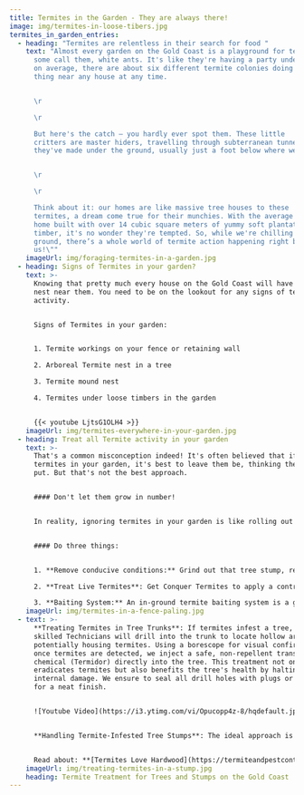 ```yaml
---
title: Termites in the Garden - They are always there!
image: img/termites-in-loose-tibers.jpg
termites_in_garden_entries:
  - heading: "Termites are relentless in their search for food "
    text: "Almost every garden on the Gold Coast is a playground for termites, or as
      some call them, white ants. It's like they're having a party underground –
      on average, there are about six different termite colonies doing their
      thing near any house at any time.


      \r

      \r

      But here's the catch – you hardly ever spot them. These little
      critters are master hiders, travelling through subterranean tunnels
      they've made under the ground, usually just a foot below where we walk.


      \r

      \r

      Think about it: our homes are like massive tree houses to these
      termites, a dream come true for their munchies. With the average Aussie
      home built with over 14 cubic square meters of yummy soft plantation
      timber, it's no wonder they're tempted. So, while we're chilling above
      ground, there’s a whole world of termite action happening right beneath
      us!\""
    imageUrl: img/foraging-termites-in-a-garden.jpg
  - heading: Signs of Termites in your garden?
    text: >-
      Knowing that pretty much every house on the Gold Coast will have a Termite
      nest near them. You need to be on the lookout for any signs of termite
      activity.


      Signs of Termites in your garden:


      1. Termite workings on your fence or retaining wall

      2. Arboreal Termite nest in a tree

      3. Termite mound nest

      4. Termites under loose timbers in the garden


      {{< youtube LjtsG1OLH4 >}}
    imageUrl: img/termites-everywhere-in-your-garden.jpg
  - heading: Treat all Termite activity in your garden
    text: >-
      That's a common misconception indeed! It's often believed that if you spot
      termites in your garden, it's best to leave them be, thinking they'll stay
      put. But that's not the best approach.


      #### Don't let them grow in number!


      In reality, ignoring termites in your garden is like rolling out a welcome mat for them to your home. When you leave a termite colony undisturbed, it doesn't just hang around harmlessly; it grows and becomes stronger. As the colony expands, so does its need for food, and what's a bigger, more tempting source of food than your house?


      #### Do three things:


      1. **Remove conducive conditions:** Grind out that tree stump, remove loose timbers and reduce moisture

      2. **Treat Live Termites**: Get Conquer Termites to apply a controlling agent to any area where live termites were found

      3. **Baiting System:** An in-ground termite baiting system is a good way to intercept foraging termites in your garden
    imageUrl: img/termites-in-a-fence-paling.jpg
  - text: >-
      **Treating Termites in Tree Trunks**: If termites infest a tree, our
      skilled Technicians will drill into the trunk to locate hollow areas
      potentially housing termites. Using a borescope for visual confirmation,
      once termites are detected, we inject a safe, non-repellent transfer
      chemical (Termidor) directly into the tree. This treatment not only
      eradicates termites but also benefits the tree's health by halting
      internal damage. We ensure to seal all drill holes with plugs or sealant
      for a neat finish.


      ![Youtube Video](https://i3.ytimg.com/vi/Opucopp4z-8/hqdefault.jpg)


      **Handling Termite-Infested Tree Stumps**: The ideal approach is to prevent termite infestation in tree stumps by removing them entirely. If you've recently had a tree cut down, we recommend having the stump ground out promptly. For stumps already hosting termites or nests, our Technicians can treat them using Termidor before stump removal. This ensures complete termite eradication from your property.


      Read about: **[Termites Love Hardwood](https://termiteandpestcontrolgoldcoast.com.au/do-termites-eat-hard-wood/)**
    imageUrl: img/treating-termites-in-a-stump.jpg
    heading: Termite Treatment for Trees and Stumps on the Gold Coast
---
```

